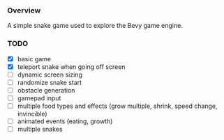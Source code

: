 ### Overview

A simple snake game used to explore the Bevy game engine.


### TODO

- [x] basic game
- [x] teleport snake when going off screen
- [ ] dynamic screen sizing
- [ ] randomize snake start
- [ ] obstacle generation
- [ ] gamepad input
- [ ] multiple food types and effects (grow multiple, shrink, speed change, invincible)
- [ ] animated events (eating, growth)
- [ ] multiple snakes
